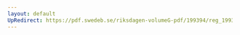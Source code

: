 ```yaml
---
layout: default
UpRedirect: https://pdf.swedeb.se/riksdagen-volumeG-pdf/199394/reg_199394_AU.pdf
---
```

